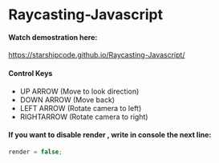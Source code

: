 # Raycasting-Javascript
#### Watch demostration here: 
https://starshipcode.github.io/Raycasting-Javascript/
#### Control Keys
- UP ARROW (Move to look direction)
- DOWN ARROW (Move back)
- LEFT ARROW (Rotate camera to left)
- RIGHTARROW (Rotate camera to right)

#### If you want to disable render , write in console the next line:
```js
render = false;
```
